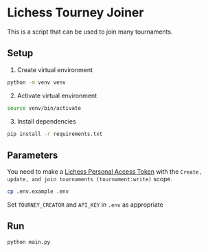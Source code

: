 # Lichess Tourney Joiner

This is a script that can be used to join many tournaments.

## Setup

1. Create virtual environment

```bash
python -m venv venv
```

2. Activate virtual environment

```bash
source venv/bin/activate
```

3. Install dependencies

```bash
pip install -r requirements.txt
```

## Parameters

You need to make a [Lichess Personal Access Token](https://lichess.org/api#section/Introduction/Authentication) with the `Create, update, and join tournaments (tournament:write)` scope.

```bash
cp .env.example .env
```

Set `TOURNEY_CREATOR` and `API_KEY` in `.env` as appropriate

## Run

`python main.py`
